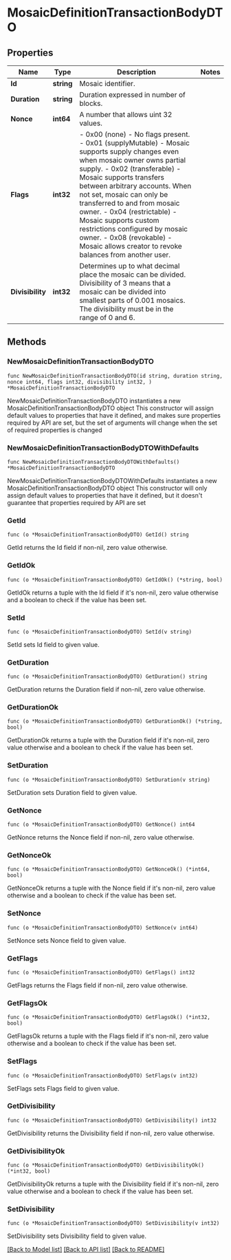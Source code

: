 # MosaicDefinitionTransactionBodyDTO

## Properties

Name | Type | Description | Notes
------------ | ------------- | ------------- | -------------
**Id** | **string** | Mosaic identifier. | 
**Duration** | **string** | Duration expressed in number of blocks. | 
**Nonce** | **int64** | A number that allows uint 32 values. | 
**Flags** | **int32** | - 0x00 (none) - No flags present. - 0x01 (supplyMutable) - Mosaic supports supply changes even when mosaic owner owns partial supply. - 0x02 (transferable) - Mosaic supports transfers between arbitrary accounts. When not set, mosaic can only be transferred to and from mosaic owner. - 0x04 (restrictable) - Mosaic supports custom restrictions configured by mosaic owner. - 0x08 (revokable) - Mosaic allows creator to revoke balances from another user.  | 
**Divisibility** | **int32** | Determines up to what decimal place the mosaic can be divided. Divisibility of 3 means that a mosaic can be divided into smallest parts of 0.001 mosaics. The divisibility must be in the range of 0 and 6.  | 

## Methods

### NewMosaicDefinitionTransactionBodyDTO

`func NewMosaicDefinitionTransactionBodyDTO(id string, duration string, nonce int64, flags int32, divisibility int32, ) *MosaicDefinitionTransactionBodyDTO`

NewMosaicDefinitionTransactionBodyDTO instantiates a new MosaicDefinitionTransactionBodyDTO object
This constructor will assign default values to properties that have it defined,
and makes sure properties required by API are set, but the set of arguments
will change when the set of required properties is changed

### NewMosaicDefinitionTransactionBodyDTOWithDefaults

`func NewMosaicDefinitionTransactionBodyDTOWithDefaults() *MosaicDefinitionTransactionBodyDTO`

NewMosaicDefinitionTransactionBodyDTOWithDefaults instantiates a new MosaicDefinitionTransactionBodyDTO object
This constructor will only assign default values to properties that have it defined,
but it doesn't guarantee that properties required by API are set

### GetId

`func (o *MosaicDefinitionTransactionBodyDTO) GetId() string`

GetId returns the Id field if non-nil, zero value otherwise.

### GetIdOk

`func (o *MosaicDefinitionTransactionBodyDTO) GetIdOk() (*string, bool)`

GetIdOk returns a tuple with the Id field if it's non-nil, zero value otherwise
and a boolean to check if the value has been set.

### SetId

`func (o *MosaicDefinitionTransactionBodyDTO) SetId(v string)`

SetId sets Id field to given value.


### GetDuration

`func (o *MosaicDefinitionTransactionBodyDTO) GetDuration() string`

GetDuration returns the Duration field if non-nil, zero value otherwise.

### GetDurationOk

`func (o *MosaicDefinitionTransactionBodyDTO) GetDurationOk() (*string, bool)`

GetDurationOk returns a tuple with the Duration field if it's non-nil, zero value otherwise
and a boolean to check if the value has been set.

### SetDuration

`func (o *MosaicDefinitionTransactionBodyDTO) SetDuration(v string)`

SetDuration sets Duration field to given value.


### GetNonce

`func (o *MosaicDefinitionTransactionBodyDTO) GetNonce() int64`

GetNonce returns the Nonce field if non-nil, zero value otherwise.

### GetNonceOk

`func (o *MosaicDefinitionTransactionBodyDTO) GetNonceOk() (*int64, bool)`

GetNonceOk returns a tuple with the Nonce field if it's non-nil, zero value otherwise
and a boolean to check if the value has been set.

### SetNonce

`func (o *MosaicDefinitionTransactionBodyDTO) SetNonce(v int64)`

SetNonce sets Nonce field to given value.


### GetFlags

`func (o *MosaicDefinitionTransactionBodyDTO) GetFlags() int32`

GetFlags returns the Flags field if non-nil, zero value otherwise.

### GetFlagsOk

`func (o *MosaicDefinitionTransactionBodyDTO) GetFlagsOk() (*int32, bool)`

GetFlagsOk returns a tuple with the Flags field if it's non-nil, zero value otherwise
and a boolean to check if the value has been set.

### SetFlags

`func (o *MosaicDefinitionTransactionBodyDTO) SetFlags(v int32)`

SetFlags sets Flags field to given value.


### GetDivisibility

`func (o *MosaicDefinitionTransactionBodyDTO) GetDivisibility() int32`

GetDivisibility returns the Divisibility field if non-nil, zero value otherwise.

### GetDivisibilityOk

`func (o *MosaicDefinitionTransactionBodyDTO) GetDivisibilityOk() (*int32, bool)`

GetDivisibilityOk returns a tuple with the Divisibility field if it's non-nil, zero value otherwise
and a boolean to check if the value has been set.

### SetDivisibility

`func (o *MosaicDefinitionTransactionBodyDTO) SetDivisibility(v int32)`

SetDivisibility sets Divisibility field to given value.



[[Back to Model list]](../README.md#documentation-for-models) [[Back to API list]](../README.md#documentation-for-api-endpoints) [[Back to README]](../README.md)


